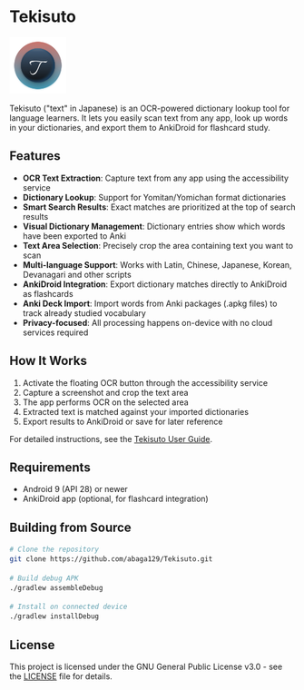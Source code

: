 # Tekisuto

<img src="app/src/main/res/mipmap-xxxhdpi/ic_launcher_round.png" width="100" height="100" alt="Tekisuto app icon">

Tekisuto ("text" in Japanese) is an OCR-powered dictionary lookup tool for language learners. It lets you easily scan text from any app, look up words in your dictionaries, and export them to AnkiDroid for flashcard study.

## Features

- **OCR Text Extraction**: Capture text from any app using the accessibility service
- **Dictionary Lookup**: Support for Yomitan/Yomichan format dictionaries
- **Smart Search Results**: Exact matches are prioritized at the top of search results
- **Visual Dictionary Management**: Dictionary entries show which words have been exported to Anki
- **Text Area Selection**: Precisely crop the area containing text you want to scan
- **Multi-language Support**: Works with Latin, Chinese, Japanese, Korean, Devanagari and other scripts
- **AnkiDroid Integration**: Export dictionary matches directly to AnkiDroid as flashcards
- **Anki Deck Import**: Import words from Anki packages (.apkg files) to track already studied vocabulary
- **Privacy-focused**: All processing happens on-device with no cloud services required

## How It Works

1. Activate the floating OCR button through the accessibility service
2. Capture a screenshot and crop the text area
3. The app performs OCR on the selected area
4. Extracted text is matched against your imported dictionaries
5. Export results to AnkiDroid or save for later reference

For detailed instructions, see the [Tekisuto User Guide](wiki.md).

## Requirements

- Android 9 (API 28) or newer
- AnkiDroid app (optional, for flashcard integration)

## Building from Source

```bash
# Clone the repository
git clone https://github.com/abaga129/Tekisuto.git

# Build debug APK
./gradlew assembleDebug

# Install on connected device
./gradlew installDebug
```

## License

This project is licensed under the GNU General Public License v3.0 - see the [LICENSE](LICENSE) file for details.